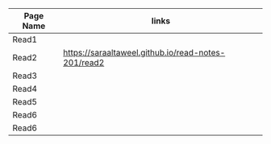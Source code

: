 | Page Name | links |
|-----------|-------|
| Read1     |       |
| Read2     | https://saraaltaweel.github.io/read-notes-201/read2 |
| Read3     |       |
| Read4     |       |
| Read5     |       |
| Read6     |       |
| Read6     |       |
